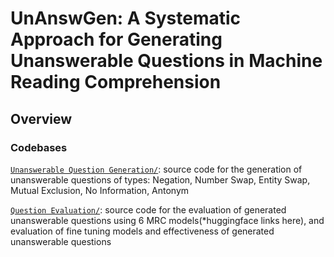 # UnAnswGen: A Systematic Approach for Generating Unanswerable Questions in Machine Reading Comprehension

## Overview
### Codebases
[`Unanswerable Question Generation/`](./Unanswerable%20Question%20Generation/): source code for the generation of unanswerable questions of types: Negation, Number Swap, Entity Swap, Mutual Exclusion, No Information, Antonym

[`Question Evaluation/`](./Question%20Evaluation/): source code for the evaluation of generated unanswerable questions using 6 MRC models(*huggingface links here), and evaluation of fine tuning models and effectiveness of generated unanswerable questions
